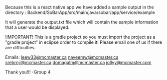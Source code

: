 Because this is a react native app we have added a sample output in the directory : Backend/SoBarApp/src/main/java/sobar/app/service/example


It will generate the output.txt file which will contain the sample information that a user would be displayed.


!IMPORTANT!
This is a gradle project so you must import the project as a "gradle project" in eclipse  order to compile it!
Please email one of us if there are difficulties.


Emails:
leew33@mcmaster.ca 
nayeemw@mcmaster.ca
srebrnjj@mcmaster.ca
domagalm@mcmaster.ca
jollyy@mcmaster.com 


Thank you!!!
-Group 4
